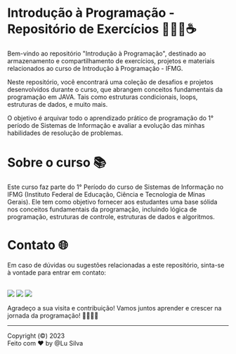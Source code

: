 <h1>Introdução à Programação - Repositório de Exercícios 👩🏻‍💻☕ </h1>

Bem-vindo ao repositório "Introdução à Programação", destinado ao armazenamento e compartilhamento de exercícios, 
projetos e materiais relacionados ao curso de Introdução à Programação - IFMG.

Neste repositório, você encontrará uma coleção de desafios e projetos desenvolvidos durante o curso, que abrangem conceitos 
fundamentais da programação em JAVA. Tais como estruturas condicionais, loops, estruturas de dados, e muito mais. 

O objetivo é arquivar todo o aprendizado prático de programação do 1° período de Sistemas de Informação e avaliar a evolução das minhas 
habilidades de resolução de problemas.

<h1>Sobre o curso 📚</h1>

Este curso faz parte do 1° Período do curso de Sistemas de Informação no IFMG (Instituto Federal de Educação, Ciência e Tecnologia de Minas Gerais). 
Ele tem como objetivo fornecer aos estudantes uma base sólida nos 
conceitos fundamentais da programação, incluindo lógica de programação, estruturas de controle, estruturas de dados e algoritmos.



<h1> Contato 🌐</h1>
Em caso de dúvidas ou sugestões relacionadas a este repositório, sinta-se à vontade para entrar em contato:<br><br>
<p align="left">
  <a href="https://www.linkedin.com/in/ludmila-silva-s0097/" target="_blank"><img src="https://img.shields.io/badge/-LinkedIn-%230077B5?style=for-the-badge&logo=linkedin&logoColor=white"></a>
  <a href="mailto:lud.carina@gmail.com"><img src="https://img.shields.io/badge/Gmail-D14836?style=for-the-badge&logo=gmail&logoColor=white" target="_blank"></a>
  <a href="https://github.com/LuSilva710"><img src="https://img.shields.io/badge/GitHub-000000?style=for-the-badge&logo=github&logoColor=white target="_blank"></a>
</p>

Agradeço a sua visita e contribuição! Vamos juntos aprender e crescer na jornada da programação! 🚀👩🏻‍💻

---
Copyright (©) 2023 <br>
Feito com ♥ by @Lu Silva
